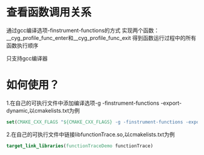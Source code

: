 # 查看函数调用关系
通过gcc编译选项-finstrument-functions的方式
实现两个函数：__cyg_profile_func_enter和__cyg_profile_func_exit
得到函数运行过程中的所有函数执行顺序

只支持gcc编译器

# 如何使用？
1.在自己的可执行文件中添加编译选项-g -finstrument-functions -export-dynamic,以cmakelists.txt为例
```cmake
set(CMAKE_CXX_FLAGS "${CMAKE_CXX_FLAGS} -g -finstrument-functions -export-dynamic")
```
2.在自己的可执行文件中链接libfunctionTrace.so,以cmakelists.txt为例
```cmake
target_link_libraries(functionTraceDemo functionTrace)
```
